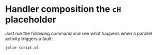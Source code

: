 # Handler composition the `cH` placeholder

Just run the following command and see what happens when a parallel activity triggers a fault:

`jolie script.ol`
